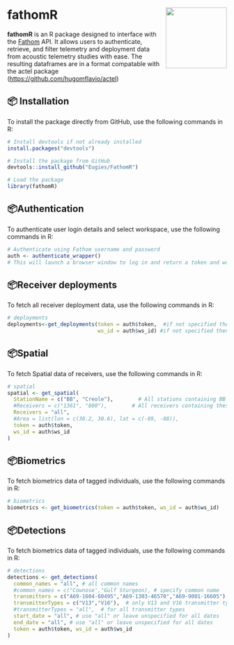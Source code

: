 # fathomR <img src="https://raw.githubusercontent.com/Eugies/FathomR/main/man/figures/logo.png" align="right" height="140"/>

**fathomR** is an R package designed to interface with the [Fathom](https://fathomcentral.com/learn) API. It allows users to authenticate, retrieve, and filter telemetry and deployment data from acoustic telemetry studies with ease. The resulting dataframes are in a format compatable with the actel package (https://github.com/hugomflavio/actel)

## 📦 Installation

To install the package directly from GitHub, use the following commands in R:

```r
# Install devtools if not already installed
install.packages("devtools")

# Install the package from GitHub
devtools::install_github("Eugies/FathomR")

# Load the package
library(fathomR)
```

## 📦Authentication

To authenticate user login details and select workspace, use the following commands in R:

```r
# Authenticate using Fathom username and password
auth <- authenticate_wrapper()
# This will launch a browser window to log in and return a token and workspace ID
```

## 📦Receiver deployments

To fetch all receiver deployment data, use the following commands in R:

```r
# deployments
deployments<-get_deployments(token = auth$token,  #if not specified then authentication will prompt a new login
                             ws_id = auth$ws_id) #if not specified then authentication will prompt a new login
```

## 📦Spatial

To fetch Spatial data of receivers, use the following commands in R:

```r
# spatial
spatial <- get_spatial(
  StationName = c("BB", "Creole"),        # All stations containing BB or Creole (case sensative)
  #Receivers = c("1361", "800"),        # All receivers containing these substrings
  Receivers = "all",   
  #Area = list(lon = c(30.2, 30.6), lat = c(-89, -88)),
  token = auth$token,
  ws_id = auth$ws_id
)
```

## 📦Biometrics

To fetch biometrics data of tagged individuals, use the following commands in R:

```r
# biometrics
biometrics <- get_biometrics(token = auth$token, ws_id = auth$ws_id)
```

## 📦Detections

To fetch biometrics data of tagged individuals, use the following commands in R:

```r
# detections
detections <- get_detections(
  common_names = "all", # all common names
  #common_names = c("Cownose',"Gulf Sturgeon), # specify common name
  transmitters = c("A69-1604-60495","A69-1303-46570","A69-9001-16605"), # "A69-1303-46570" (V13) and "A69-9001-16605" (V16) should be 60,326 and "A69-1604-60495" (V13) a paddle should be 1,185
  transmitterTypes = c("V13","V16"),  # only V13 and V16 transmitter types
  #transmitterTypes = "all",  # for all transmitter types
  start_date = "all", # use "all" or leave unspecified for all dates
  end_date = "all", # use "all" or leave unspecified for all dates
  token = auth$token, ws_id = auth$ws_id
)
```


